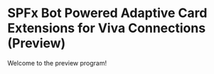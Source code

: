 # SPFx Bot Powered Adaptive Card Extensions for Viva Connections (Preview)

Welcome to the preview program! 
